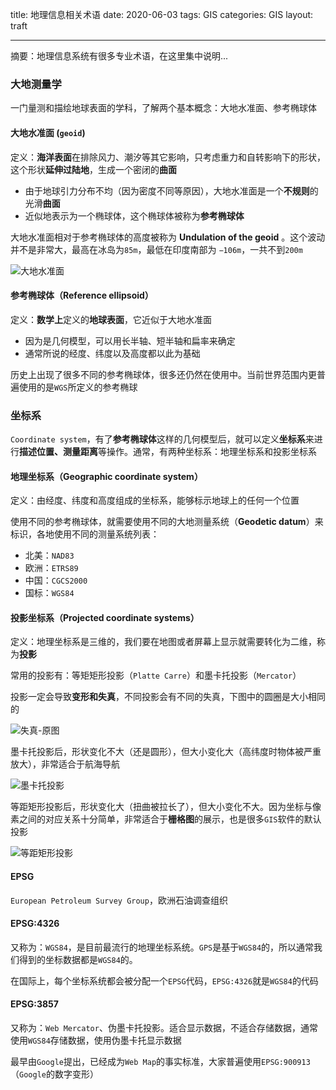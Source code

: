 title: 地理信息相关术语
date: 2020-06-03
tags: GIS
categories: GIS
layout: traft

------

摘要：地理信息系统有很多专业术语，在这里集中说明...

<!-- more -->

### 大地测量学

一门量测和描绘地球表面的学科，了解两个基本概念：大地水准面、参考椭球体

#### 大地水准面 (`geoid`)

定义：**海洋表面**在排除风力、潮汐等其它影响，只考虑重力和自转影响下的形状，这个形状**延伸过陆地**，生成一个密闭的**曲面**

- 由于地球引力分布不均（因为密度不同等原因），大地水准面是一个**不规则**的光滑**曲面**
- 近似地表示为一个椭球体，这个椭球体被称为**参考椭球体**

大地水准面相对于参考椭球体的高度被称为 **Undulation of the geoid** 。这个波动并不是非常大，最高在冰岛为`85m`，最低在印度南部为 `−106m`，一共不到`200m`

![大地水准面](/Users/lijie/Work/blogs/notes/GIS相关/assets/165220-20190904132051915-475643758.png)

#### 参考椭球体（Reference ellipsoid）

定义：**数学上**定义的**地球表面**，它近似于大地水准面

- 因为是几何模型，可以用长半轴、短半轴和扁率来确定
- 通常所说的经度、纬度以及高度都以此为基础

历史上出现了很多不同的参考椭球体，很多还仍然在使用中。当前世界范围内更普遍使用的是`WGS`所定义的参考椭球

### 坐标系

`Coordinate system`，有了**参考椭球体**这样的几何模型后，就可以定义**坐标系**来进行**描述位置、测量距离**等操作。通常，有两种坐标系：地理坐标系和投影坐标系

#### 地理坐标系（Geographic coordinate system）

定义：由经度、纬度和高度组成的坐标系，能够标示地球上的任何一个位置

使用不同的参考椭球体，就需要使用不同的大地测量系统（**Geodetic datum**）来标识，各地使用不同的测量系统列表：

- 北美：`NAD83`
- 欧洲：`ETRS89`
- 中国：`CGCS2000`
- 国标：`WGS84`

#### 投影坐标系（Projected coordinate systems）

定义：地理坐标系是三维的，我们要在地图或者屏幕上显示就需要转化为二维，称为**投影**

常用的投影有：等矩矩形投影（`Platte Carre`）和墨卡托投影（`Mercator`）

投影一定会导致**变形和失真**，不同投影会有不同的失真，下图中的圆圈是大小相同的

![失真-原图](/Users/lijie/Work/blogs/notes/GIS相关/assets/image-20200603093019629.png)

墨卡托投影后，形状变化不大（还是圆形），但大小变化大（高纬度时物体被严重放大），非常适合于航海导航

![墨卡托投影](/Users/lijie/Work/blogs/notes/GIS相关/assets/image-20200603093136797.png)

等距矩形投影后，形状变化大（扭曲被拉长了），但大小变化不大。因为坐标与像素之间的对应关系十分简单，非常适合于**栅格图**的展示，也是很多`GIS`软件的默认投影

![等距矩形投影](/Users/lijie/Work/blogs/notes/GIS相关/assets/image-20200603093235317.png)



#### EPSG

`European Petroleum Survey Group`，欧洲石油调查组织

#### EPSG:4326

又称为：`WGS84`，是目前最流行的地理坐标系统。`GPS`是基于`WGS84`的，所以通常我们得到的坐标数据都是`WGS84`的。

在国际上，每个坐标系统都会被分配一个`EPSG`代码，`EPSG:4326`就是`WGS84`的代码

#### EPSG:3857

又称为：`Web Mercator`、伪墨卡托投影。适合显示数据，不适合存储数据，通常使用`WGS84`存储数据，使用伪墨卡托显示数据

最早由`Google`提出，已经成为`Web Map`的事实标准，大家普遍使用`EPSG:900913`（`Google`的数字变形）

